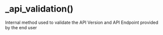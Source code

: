 # _api_validation()

Internal method used to validate the API Version and API Endpoint provided by the end user

